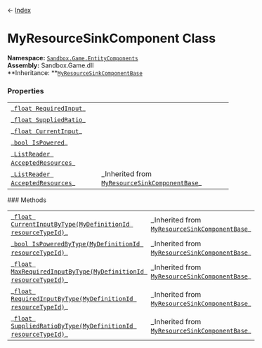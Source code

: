 ← [Index](index)
# MyResourceSinkComponent Class
**Namespace:** [`Sandbox.Game.EntityComponents`](Sandbox.Game.EntityComponents)  
**Assembly:** Sandbox.Game.dll  
**Inheritance: **[`MyResourceSinkComponentBase`](VRage.Game.Components.MyResourceSinkComponentBase)
### Properties
<table style="width:100%;display:table">
<tr><td>_<a href="Sandbox.Game.EntityComponents.RequiredInput"><code>float RequiredInput</code></a>_</td><td></td></tr>
<tr><td>_<a href="Sandbox.Game.EntityComponents.SuppliedRatio"><code>float SuppliedRatio</code></a>_</td><td></td></tr>
<tr><td>_<a href="Sandbox.Game.EntityComponents.CurrentInput"><code>float CurrentInput</code></a>_</td><td></td></tr>
<tr><td>_<a href="Sandbox.Game.EntityComponents.IsPowered"><code>bool IsPowered</code></a>_</td><td></td></tr>
<tr><td>_<a href="Sandbox.Game.EntityComponents.AcceptedResources"><code>ListReader<MyDefinitionId> AcceptedResources</code></a>_</td><td></td></tr>
<tr><td>_<a href="VRage.Game.Components.AcceptedResources"><code>ListReader<MyDefinitionId> AcceptedResources</code></a>_</td><td>_Inherited from <a href="VRage.Game.Components.MyResourceSinkComponentBase"><code>MyResourceSinkComponentBase</code></a>_</td></tr>
</table>
### Methods
<table style="width:100%;display:table">
<tr><td>_<a href="VRage.Game.Components.CurrentInputByType"><code>float CurrentInputByType(MyDefinitionId resourceTypeId)</code></a>_</td><td>_Inherited from <a href="VRage.Game.Components.MyResourceSinkComponentBase"><code>MyResourceSinkComponentBase</code></a>_</td></tr>
<tr><td>_<a href="VRage.Game.Components.IsPoweredByType"><code>bool IsPoweredByType(MyDefinitionId resourceTypeId)</code></a>_</td><td>_Inherited from <a href="VRage.Game.Components.MyResourceSinkComponentBase"><code>MyResourceSinkComponentBase</code></a>_</td></tr>
<tr><td>_<a href="VRage.Game.Components.MaxRequiredInputByType"><code>float MaxRequiredInputByType(MyDefinitionId resourceTypeId)</code></a>_</td><td>_Inherited from <a href="VRage.Game.Components.MyResourceSinkComponentBase"><code>MyResourceSinkComponentBase</code></a>_</td></tr>
<tr><td>_<a href="VRage.Game.Components.RequiredInputByType"><code>float RequiredInputByType(MyDefinitionId resourceTypeId)</code></a>_</td><td>_Inherited from <a href="VRage.Game.Components.MyResourceSinkComponentBase"><code>MyResourceSinkComponentBase</code></a>_</td></tr>
<tr><td>_<a href="VRage.Game.Components.SuppliedRatioByType"><code>float SuppliedRatioByType(MyDefinitionId resourceTypeId)</code></a>_</td><td>_Inherited from <a href="VRage.Game.Components.MyResourceSinkComponentBase"><code>MyResourceSinkComponentBase</code></a>_</td></tr>
</table>
